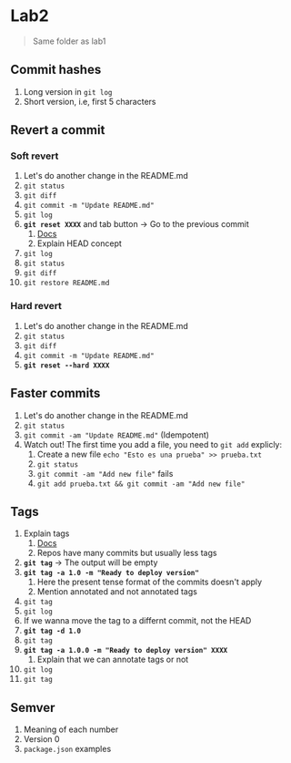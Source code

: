 # Lab2

> Same folder as lab1

## Commit hashes
1. Long version in `git log`
1. Short version, i.e, first 5 characters

## Revert a commit
### Soft revert
1. Let's do another change in the README.md
1. `git status`
1. `git diff`
1. `git commit -m "Update README.md"`
1. `git log`
1. **`git reset XXXX`** and tab button -> Go to the previous commit
    1. [Docs](https://git-scm.com/docs/git-reset)
    1. Explain HEAD concept
1. `git log`
1. `git status`
1. `git diff`
1. `git restore README.md`

### Hard revert
1. Let's do another change in the README.md
1. `git status`
1. `git diff`
1. `git commit -m "Update README.md"`
1. **`git reset --hard XXXX`**

## Faster commits
1. Let's do another change in the README.md
1. `git status`
1. `git commit -am "Update README.md"` (Idempotent)
1. Watch out! The first time you add a file, you need to `git add` explicly:
    1. Create a new file `echo "Esto es una prueba" >> prueba.txt`
    1. `git status`
    1. `git commit -am "Add new file"` fails
    1. `git add prueba.txt && git commit -am "Add new file"`

## Tags
1. Explain tags
    1. [Docs](https://git-scm.com/docs/git-tag)
    1. Repos have many commits but usually less tags
1. **`git tag`** -> The output will be empty
1. **`git tag -a 1.0 -m "Ready to deploy version"`**
    1. Here the present tense format of the commits doesn't apply
    1. Mention annotated and not annotated tags
1. `git tag`
1. `git log`
1. If we wanna move the tag to a differnt commit, not the HEAD
1. **`git tag -d 1.0`**
1. `git tag`
1. **`git tag -a 1.0.0 -m "Ready to deploy version" XXXX`**
    1. Explain that we can annotate tags or not
1. `git log`
1. `git tag`

## Semver
1. Meaning of each number
1. Version 0
1. `package.json` examples